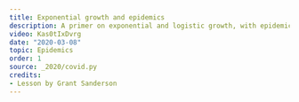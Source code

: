 ```yaml
---
title: Exponential growth and epidemics
description: A primer on exponential and logistic growth, with epidemics as a central example
video: Kas0tIxDvrg
date: "2020-03-08"
topic: Epidemics
order: 1
source: _2020/covid.py
credits:
- Lesson by Grant Sanderson
---
```

